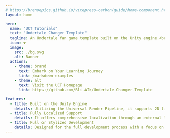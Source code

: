 ```yaml
---
# https://brenoepics.github.io/vitepress-carbon/guide/home-component.html
layout: home

hero:
  name: "UCT Tutorials"
  text: "Undertale Changer Template"
  tagline: An Undertale fan game template built on the Unity engine.<br>
  icon: ❤️
  image:
    src: ./bg.svg
    alt: Banner
  actions:
    - theme: brand
      text: Embark on Your Learning Journey
      link: /markdown-examples
    - theme: alt
      text: Visit the UCT Homepage
      link: https://github.com/Bli-AIk/Undertale-Changer-Template

features:
  - title: Built on the Unity Engine
    details: Utilizing the Universal Render Pipeline, it supports 2D lighting, 3D models, and Live2D.
  - title: Fully Localized Support
    details: It offers comprehensive localization through an external language pack system.
  - title: Full or Stylized Development
    details: Designed for the full development process with a focus on stylized creation, and it is completely open source under the GPLv3 license.
---
```

